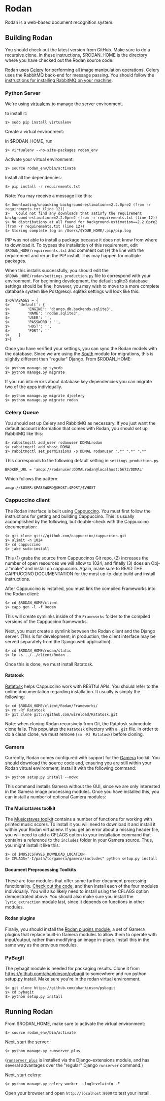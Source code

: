 Rodan
=====

Rodan is a web-based document recognition system.


Building Rodan
--------------

You should check out the latest version from GitHub.  Make sure to do a recursive clone. In these instructions, $RODAN_HOME is the directory where you have checked out the Rodan source code.

Rodan uses [Celery](http://www.celeryproject.org) for performing all image manipulation operations. Celery uses the RabbitMQ back-end for message passing. You should follow the [instructions for installing RabbitMQ on your machine](http://www.rabbitmq.com/download.html).

### Python Server

We're using [virtualenv](http://www.virtualenv.org/en/latest/) to manage the server environment.

to install it:

    $> sudo pip install virtualenv

Create a virtual environment:

In $RODAN_HOME, run

    $> virtualenv --no-site-packages rodan_env

Activate your virtual environment:

    $> source rodan_env/bin/activate

Install all the dependencies:

    $> pip install -r requirements.txt

Note: You may receive a message like this:

    $> Downloading/unpacking background-estimation==2.2.0pre2 (from -r requirements.txt (line 12))
    $>   Could not find any downloads that satisfy the requirement background-estimation==2.2.0pre2 (from -r requirements.txt (line 12))
    $> No distributions at all found for background-estimation==2.2.0pre2 (from -r requirements.txt (line 12))
    $> Storing complete log in /Users/$YOUR_HOME/.pip/pip.log

PIP was not able to install a package because it does not know from where to download it.  To bypass the installation of this requirement, edit `$RODAN_HOME/requirements.txt` and comment out (`#`) the line with the requirement and rerun the PIP install.  This may happen for multiple packages.

When this installs successfully, you should edit the `$RODAN_HOME/rodan/settings_production.py` file to correspond with your environment. For beginning development, the default sqlite3 database settings should be fine; however, you may wish to move to a more complete database system like Postgresql.  sqlite3 settings will look like this:

    $>DATABASES = {
    $>    'default': {
    $>        'ENGINE': 'django.db.backends.sqlite3',
    $>        'NAME': 'rodan.sqlite3',
    $>        'USER': '',
    $>        'PASSWORD': '',
    $>        'HOST': '',
    $>        'PORT': ''
    $>    }
    $>}

Once you have verified your settings, you can sync the Rodan models with the database. Since we are using the [South](http://south.aeracode.org) module for migrations, this is slightly different than "regular" Django.  From $RODAN_HOME:

    $> python manage.py syncdb
    $> python manage.py migrate

If you run into errors about database key dependencies you can migrate two of the apps individually.

    $> python manage.py migrate djcelery
    $> python manage.py migrate rodan

### Celery Queue

You should set up Celery and RabbitMQ as necessary. If you just want the default account information that comes with Rodan, you should set up RabbitMQ like this:

    $> rabbitmqctl add_user rodanuser DDMALrodan
    $> rabbitmqctl add_vhost DDMAL
    $> rabbitmqctl set_permissions -p DDMAL rodanuser ".*" ".*" ".*"

This corresponds to the following default setting in `settings_production.py`.

    BROKER_URL = 'amqp://rodanuser:DDMALrodan@localhost:5672/DDMAL'

Which follows the pattern:

    amqp://$USER:$PASSWORD@$HOST:$PORT/$VHOST

### Cappuccino client

The Rodan interface is built using [Cappuccino](http://www.cappuccino-project.org).  You must first follow the instructions for getting and building Cappuccino.  This is usually accomplished by the following, but double-check with the Cappuccino documentation:

    $> git clone git://github.com/cappuccino/cappuccino.git
    $> ulimit -n 1024
    $> cd cappuccino
    $> jake sudo-install

This (1) grabs the source from Cappuccinos Git repo, (2) increases the number of open resources we will allow to 1024, and finally (3) does an Obj-J "make" and install on cappuccino.  Again, make sure to READ THE CAPPUCCINO DOCUMENTATION for the most up-to-date build and install instructions.

After Cappuccino is installed, you must link the compiled Frameworks into the Rodan client:

    $> cd $RODAN_HOME/client
    $> capp gen -l -f Rodan

This will create symlinks inside of the `Frameworks` folder to the compiled versions of the Cappuccino frameworks.

Next, you must create a symlink between the Rodan client and the Django server. (This is for development; in production, the client interface may be served separately from the Django web application).

    $> cd $RODAN_HOME/rodan/static
    $> ln -s ../../client/Rodan .

Once this is done, we must install Ratatosk.

#### Ratatosk

[Ratatosk](https://github.com/wireload/Ratatosk) helps Cappuccino work with RESTful APIs.  You should refer to the online documentation regarding installation.  It usually is simply the following:

    $> cd $RODAN_HOME/client/Rodan/Frameworks/
    $> rm -Rf Ratatosk
    $> git clone git://github.com/wireload/Ratatosk.git

Note: when cloning Rodan recursively from Git, the Ratatosk submodule clone fails.  This populates the `Ratatosk` directory with a `.git` file.  In order to do a clean clone, we must remove (`rm -Rf Ratatosk`) before cloning.

### Gamera

Currently, Rodan comes configured with support for the [Gamera](http://gamera.informatik.hsnr.de) toolkit. You should download the source code and, ensuring you are still within your Rodan virtual environment, install it with the following command:

    $> python setup.py install --nowx

This command installs Gamera without the GUI, since we are only interested in the Gamera image processing modules. Once you have installed this, you can install a number of optional Gamera modules:

#### The Musicstaves toolkit

The [Musicstaves toolkit](http://gamera.informatik.hsnr.de/addons/musicstaves/) contains a number of functions for working with printed music scores. To install it you will need to download it and install it within your Rodan virtualenv. If you get an error about a missing header file, you will need to add a CFLAGS option to your installation command that contains a reference to the `includes` folder in your Gamera source. Thus, you might install it like this:

    $> cd $MUSICSTAVES_DOWNLOAD_LOCATION
    $> CFLAGS="-I/path/to/gamera/gamera/includes" python setup.py install

#### Document Preprocessing Toolkits

These are four modules that offer some further document processing functionality. [Check out the code](http://github.com/DDMAL/document-preprocessing-toolkit), and then install each of the four modules individually. You will also likely need to install using the CFLAGS option demonstrated above. You should also make sure you install the `lyric_extraction` module last, since it depends on functions in other modules.

#### Rodan plugins

Finally, you should install the [Rodan plugins module](http://github.com/DDMAL/rodan_plugins), a set of Gamera plugins that replace built-in Gamera modules to allow them to operate with input/output, rather than modifying an image in-place. Install this in the same way as the previous modules.

### PyBagIt

The pybagit module is needed for packaging results. Clone it from https://github.com/ahankinson/pybagit to somewhere and run python setup.py install. Make sure you're in the rodan virtual environment.

    $> git clone https://github.com/ahankinson/pybagit
    $> cd pybagit
    $> python setup.py install


Running Rodan
--------------

From $RODAN_HOME, make sure to activate the virtual environment:

    $> source rodan_env/bin/activate

Next, start the server:

    $> python manage.py runserver_plus

([`runserver_plus`](http://pythonhosted.org/django-extensions/runserver_plus.html) is installed via the Django-extensions module, and has several advantages over the "regular" Django `runserver` command.)

Next, start celery:

    $> python manage.py celery worker --loglevel=info -E

Open your browser and open `http://localhost:8000` to test your install.
